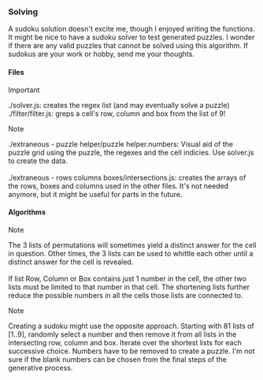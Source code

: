 ### Solving
A sudoku solution doesn't excite me, though I enjoyed writing the functions. It might be nice to have a sudoku solver to test generated puzzles. I wonder if there are any valid puzzles that cannot be solved using this algorithm. If sudokus are your work or hobby, send me your thoughts.

#### Files

> [!IMPORTANT]
> ./solver.js: creates the regex list (and may eventually solve a puzzle) <br />
> ./filter/filter.js: greps a cell's row, column and box from the list of 9!

> [!NOTE]
> ./extraneous - puzzle helper/puzzle helper.numbers: Visual aid of the puzzle grid using the puzzle, the regexes and the cell indicies. Use solver.js to create the data.
<br /><br />
> ./extraneous - rows columns boxes/intersections.js: creates the arrays of the rows, boxes and columns used in the other files. It's not needed anymore, but it might be useful for parts in the future.

#### Algorithms

> [!NOTE]
> The 3 lists of permutations will sometimes yield a distinct answer for the cell in question. Other times, the 3 lists can be used to whittle each other until a distinct answer for the cell is revealed.
> <br /><br/>
> If list Row, Column or Box contains just 1 number in the cell, the other two lists must be limited to that number in that cell. The shortening lists further reduce the possible numbers in all the cells those lists are connected to.

> [!NOTE]
> Creating a sudoku might use the opposite approach. Starting with 81 lists of [1..9], randomly select a number and then remove it from all lists in the intersecting row, column and box. Iterate over the shortest lists for each successive choice. Numbers have to be removed to create a puzzle. I'm not sure if the blank numbers can be chosen from the final steps of the generative process.